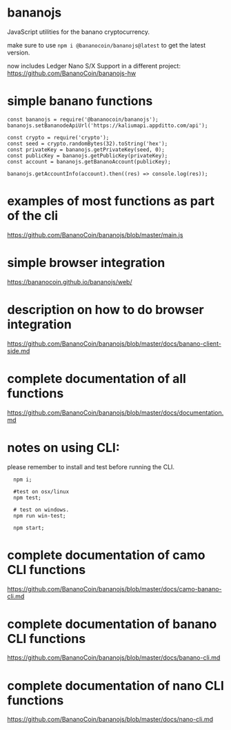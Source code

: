 # bananojs

JavaScript utilities for the banano cryptocurrency.

make sure to use `npm i @bananocoin/bananojs@latest` to get the latest version.

now includes Ledger Nano S/X Support in a different project:
    https://github.com/BananoCoin/bananojs-hw

# simple banano functions

    const bananojs = require('@bananocoin/bananojs');
    bananojs.setBananodeApiUrl('https://kaliumapi.appditto.com/api');

    const crypto = require('crypto');
    const seed = crypto.randomBytes(32).toString('hex');
    const privateKey = bananojs.getPrivateKey(seed, 0);
    const publicKey = bananojs.getPublicKey(privateKey);
    const account = bananojs.getBananoAccount(publicKey);

    bananojs.getAccountInfo(account).then((res) => console.log(res));

# examples of most functions as part of the cli

  <https://github.com/BananoCoin/bananojs/blob/master/main.js>

# simple browser integration

  https://bananocoin.github.io/bananojs/web/

# description on how to do browser integration

  <https://github.com/BananoCoin/bananojs/blob/master/docs/banano-client-side.md>

# complete documentation of all functions

  <https://github.com/BananoCoin/bananojs/blob/master/docs/documentation.md>

# notes on using CLI:
  please remember to install and test before running the CLI.
```
  npm i;

  #test on osx/linux
  npm test;

  # test on windows.
  npm run win-test;

  npm start;
```

# complete documentation of camo CLI functions

  <https://github.com/BananoCoin/bananojs/blob/master/docs/camo-banano-cli.md>

# complete documentation of banano CLI functions

  <https://github.com/BananoCoin/bananojs/blob/master/docs/banano-cli.md>

# complete documentation of nano CLI functions

  <https://github.com/BananoCoin/bananojs/blob/master/docs/nano-cli.md>
